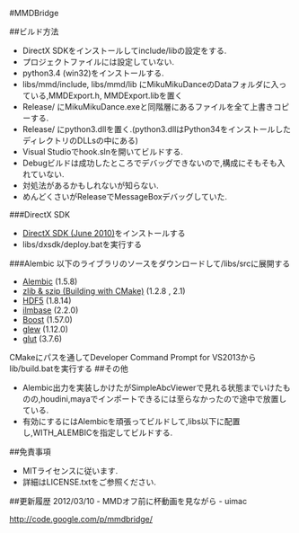#﻿MMDBridge

##ビルド方法
 * DirectX SDKをインストールしてinclude/libの設定をする.
 * プロジェクトファイルには設定していない.
 * python3.4 (win32)をインストールする.
 * libs/mmd/include, libs/mmd/lib にMikuMikuDanceのDataフォルダに入っている,MMDExport.h, MMDExport.libを置く
 * Release/ にMikuMikuDance.exeと同階層にあるファイルを全て上書きコピーする.
 * Release/ にpython3.dllを置く.(python3.dllはPython34をインストールしたディレクトリのDLLsの中にある)
 * Visual Studioでhook.slnを開いてビルドする.
 * Debugビルドは成功したところでデバッグできないので,構成にそもそも入れていない.
 * 対処法があるかもしれないが知らない.
 * めんどくさいがReleaseでMessageBoxデバッグしていた.

###DirectX SDK
* [DirectX SDK (June 2010)](http://www.microsoft.com/en-us/download/details.aspx?id=6812)をインストールする
* libs/dxsdk/deploy.batを実行する

###Alembic
以下のライブラリのソースをダウンロードして/libs/srcに展開する
* [Alembic](https://code.google.com/p/alembic/) (1.5.8)
* [zlib & szip (Building with CMake)](http://www.hdfgroup.org/HDF5/release/cmakebuild.html) (1.2.8 , 2.1)
* [HDF5](http://www.hdfgroup.org/HDF5/) (1.8.14)
* [ilmbase](http://www.openexr.com/) (2.2.0)
* [Boost](http://www.boost.org/) (1.57.0)
* [glew](http://glew.sourceforge.net/) (1.12.0)
* [glut](http://user.xmission.com/~nate/glut.html) (3.7.6)

CMakeにパスを通してDeveloper Command Prompt for VS2013からlib/build.batを実行する
##その他
* Alembic出力を実装しかけたがSimpleAbcViewerで見れる状態までいけたものの,houdini,mayaでインポートできるには至らなかったので途中で放置している.
* 有効にするにはAlembicを頑張ってビルドして,libs以下に配置し,WITH_ALEMBICを指定してビルドする.

##免責事項
* MITライセンスに従います.
* 詳細はLICENSE.txtをご参照ください.

##更新履歴
2012/03/10 - MMDオフ前に杯動画を見ながら - uimac

http://code.google.com/p/mmdbridge/
